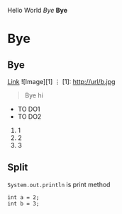 Hello World
*Bye*
**Bye**
# Bye
## Bye
[Link](https://tiyazhan.github.io/cse15l-lab-reports/random.html)
![Image][1]
⋮
[1]: [http://url/b.jpg](https://en.wiktionary.org/wiki/cat#/media/File:Cat03.jpg)

> Bye
> hi

* TO DO1
* TO DO2

1. 1
2. 2
3. 3

Split
---

`System.out.println` is print method

```
int a = 2;
int b = 3;
```
